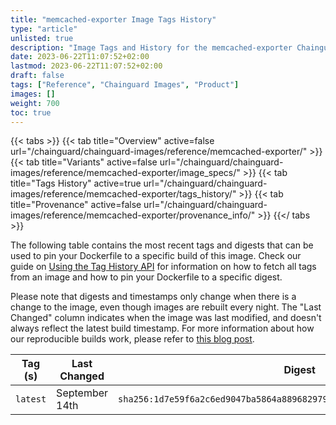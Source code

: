 ```yaml
---
title: "memcached-exporter Image Tags History"
type: "article"
unlisted: true
description: "Image Tags and History for the memcached-exporter Chainguard Image"
date: 2023-06-22T11:07:52+02:00
lastmod: 2023-06-22T11:07:52+02:00
draft: false
tags: ["Reference", "Chainguard Images", "Product"]
images: []
weight: 700
toc: true
---
```


{{< tabs >}}
{{< tab title="Overview" active=false url="/chainguard/chainguard-images/reference/memcached-exporter/" >}}
{{< tab title="Variants" active=false url="/chainguard/chainguard-images/reference/memcached-exporter/image_specs/" >}}
{{< tab title="Tags History" active=true url="/chainguard/chainguard-images/reference/memcached-exporter/tags_history/" >}}
{{< tab title="Provenance" active=false url="/chainguard/chainguard-images/reference/memcached-exporter/provenance_info/" >}}
{{</ tabs >}}

The following table contains the most recent tags and digests that can be used to pin your Dockerfile to a specific build of this image. Check our guide on [Using the Tag History API](/chainguard/chainguard-images/using-the-tag-history-api/) for information on how to fetch all tags from an image and how to pin your Dockerfile to a specific digest.

Please note that digests and timestamps only change when there is a change to the image, even though images are rebuilt every night. The "Last Changed" column indicates when the image was last modified, and doesn't always reflect the latest build timestamp. For more information about how our reproducible builds work, please refer to [this blog post](https://www.chainguard.dev/unchained/reproducing-chainguards-reproducible-image-builds).

| Tag (s)   | Last Changed   | Digest                                                                    |
|-----------|----------------|---------------------------------------------------------------------------|
|  `latest` | September 14th | `sha256:1d7e59f6a2c6ed9047ba5864a889682979342353c5bfe3b00744d6453dc70b32` |


